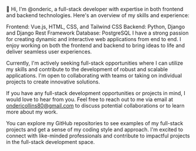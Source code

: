👋 Hi, I'm @onderic, a full-stack developer with expertise in both frontend and backend technologies. Here's an overview of my skills and experience:

Frontend: Vue.js, HTML, CSS, and Tailwind CSS
Backend: Python, Django and Django Rest Framework
Database: PostgreSQL
I have a strong passion for creating dynamic and interactive web applications from end to end. I enjoy working on both the frontend and backend to bring ideas to life and deliver seamless user experiences.

Currently, I'm actively seeking full-stack opportunities where I can utilize my skills and contribute to the development of robust and scalable applications. I'm open to collaborating with teams or taking on individual projects to create innovative solutions.

If you have any full-stack development opportunities or projects in mind, I would love to hear from you. Feel free to reach out to me via email at ondericollins80@gmail.com to discuss potential collaborations or to learn more about my work.

You can explore my GitHub repositories to see examples of my full-stack projects and get a sense of my coding style and approach. I'm excited to connect with like-minded professionals and contribute to impactful projects in the full-stack development space.

